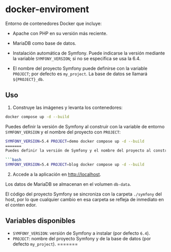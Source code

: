 # docker-enviroment

Entorno de contenedores Docker que incluye:

- Apache con PHP en su versión más reciente.
- MariaDB como base de datos.
- Instalación automática de Symfony. Puede indicarse la versión mediante la variable `SYMFONY_VERSION`; si no se especifica se usa la 6.4.

- El nombre del proyecto Symfony puede definirse con la variable `PROJECT`; por defecto es `my_project`. La base de datos se llamará `${PROJECT}_db`.


## Uso

1. Construye las imágenes y levanta los contenedores:

```bash
docker compose up -d --build
```

Puedes definir la versión de Symfony al construir con la variable de entorno `SYMFONY_VERSION` y el nombre del proyecto con `PROJECT`:

```bash
SYMFONY_VERSION=5.4 PROJECT=demo docker compose up -d --build
=======
Puedes definir la versión de Symfony y el nombre del proyecto al construir con las variables de entorno `SYMFONY_VERSION` y `PROJECT`:

```bash
SYMFONY_VERSION=5.4 PROJECT=blog docker compose up -d --build

```

2. Accede a la aplicación en [http://localhost](http://localhost).

Los datos de MariaDB se almacenan en el volumen `db-data`.

El código del proyecto Symfony se sincroniza con la carpeta `./symfony` del host,
por lo que cualquier cambio en esa carpeta se refleja de inmediato en el conten
edor.

## Variables disponibles

- `SYMFONY_VERSION`: versión de Symfony a instalar (por defecto `6.4`).
- `PROJECT`: nombre del proyecto Symfony y de la base de datos (por defecto `my_project`).
=======

